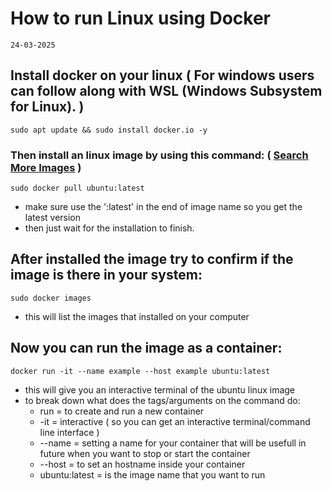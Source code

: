 # How to run Linux using Docker

`24-03-2025`


## Install docker on your linux ( For windows users can follow along with WSL (Windows Subsystem for Linux). )

`sudo apt update && sudo install docker.io -y`

### Then install an linux image by using this command: ( [Search More Images](hub.docker.com) )

`sudo docker pull ubuntu:latest`

- make sure use the ':latest' in the end of image name so you get the latest version
- then just wait for the installation to finish.

## After installed the image try to confirm if the image is there in your system:

`sudo docker images`

- this will list the images that installed on your computer

## Now you can run the image as a container:

`docker run -it --name example --host example ubuntu:latest`

- this will give you an interactive terminal of the ubuntu linux image
- to break down what does the tags/arguments on the command do:
  - run = to create and run a new container
  - -it = interactive ( so you can get an interactive terminal/command line interface )
  - --name = setting a name for your container that will be usefull in future when you want to stop or start the container
  - --host = to set an hostname inside your container
  - ubuntu:latest = is the image name that you want to run




